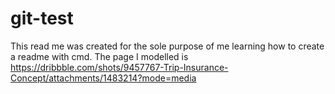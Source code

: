 # git-test
This read me was created for the sole purpose of me learning how to create a readme with cmd.
The page I modelled is https://dribbble.com/shots/9457767-Trip-Insurance-Concept/attachments/1483214?mode=media